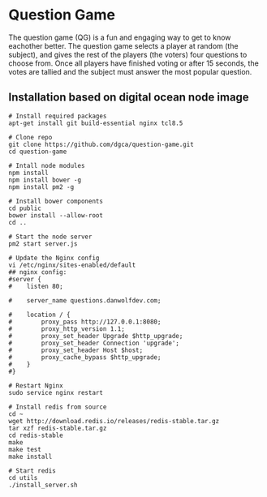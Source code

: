 # Question Game

The question game (QG) is a fun and engaging way to get to know eachother better. The question game selects a player at random (the subject), and gives the rest of the players (the voters) four questions to choose from. Once all players have finished voting or after 15 seconds, the votes are tallied and the subject must answer the most popular question.

## Installation based on digital ocean node image
```
# Install required packages
apt-get install git build-essential nginx tcl8.5

# Clone repo
git clone https://github.com/dgca/question-game.git
cd question-game

# Intall node modules
npm install
npm install bower -g
npm install pm2 -g

# Install bower components
cd public
bower install --allow-root
cd ..

# Start the node server
pm2 start server.js

# Update the Nginx config
vi /etc/nginx/sites-enabled/default
## nginx config:
#server {
#    listen 80;

#    server_name questions.danwolfdev.com;

#    location / {
#        proxy_pass http://127.0.0.1:8080;
#        proxy_http_version 1.1;
#        proxy_set_header Upgrade $http_upgrade;
#        proxy_set_header Connection 'upgrade';
#        proxy_set_header Host $host;
#        proxy_cache_bypass $http_upgrade;
#    }
#}

# Restart Nginx
sudo service nginx restart

# Install redis from source
cd ~
wget http://download.redis.io/releases/redis-stable.tar.gz
tar xzf redis-stable.tar.gz
cd redis-stable
make
make test
make install

# Start redis
cd utils
./install_server.sh
```


